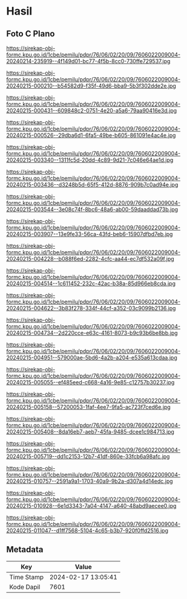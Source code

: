# Hasil

## Foto C Plano

https://sirekap-obj-formc.kpu.go.id/1cbe/pemilu/pdpr/76/06/02/20/09/7606022009004-20240214-235919--4f149d01-bc77-4f5b-8cc0-730ffe729537.jpg

https://sirekap-obj-formc.kpu.go.id/1cbe/pemilu/pdpr/76/06/02/20/09/7606022009004-20240215-000210--b54582d9-f35f-49d6-bba9-5b3f302dde2e.jpg

https://sirekap-obj-formc.kpu.go.id/1cbe/pemilu/pdpr/76/06/02/20/09/7606022009004-20240215-000431--609848c2-0751-4e20-a5a6-79aa90416e3d.jpg

https://sirekap-obj-formc.kpu.go.id/1cbe/pemilu/pdpr/76/06/02/20/09/7606022009004-20240215-000526--29dba6d1-6fa5-49be-b605-861091e4ac4e.jpg

https://sirekap-obj-formc.kpu.go.id/1cbe/pemilu/pdpr/76/06/02/20/09/7606022009004-20240215-003340--1311fc5d-20dd-4c89-9d21-7c046e64ae1d.jpg

https://sirekap-obj-formc.kpu.go.id/1cbe/pemilu/pdpr/76/06/02/20/09/7606022009004-20240215-003436--d3248b5d-65f5-412d-8876-909b7c0ad94e.jpg

https://sirekap-obj-formc.kpu.go.id/1cbe/pemilu/pdpr/76/06/02/20/09/7606022009004-20240215-003544--3e08c74f-8bc6-48a6-ab00-59daaddad73b.jpg

https://sirekap-obj-formc.kpu.go.id/1cbe/pemilu/pdpr/76/06/02/20/09/7606022009004-20240215-003907--13e9fe33-56ca-43fd-beb6-15907dfbd7eb.jpg

https://sirekap-obj-formc.kpu.go.id/1cbe/pemilu/pdpr/76/06/02/20/09/7606022009004-20240215-004228--b088f6ed-2282-4cfc-aa44-ec7df532a09f.jpg

https://sirekap-obj-formc.kpu.go.id/1cbe/pemilu/pdpr/76/06/02/20/09/7606022009004-20240215-004514--1c611452-232c-42ac-b38a-85d966eb8cda.jpg

https://sirekap-obj-formc.kpu.go.id/1cbe/pemilu/pdpr/76/06/02/20/09/7606022009004-20240215-004622--3b83f278-334f-44cf-a352-03c9099b2136.jpg

https://sirekap-obj-formc.kpu.go.id/1cbe/pemilu/pdpr/76/06/02/20/09/7606022009004-20240215-004734--2d220cce-e63c-4161-8073-b9c93b6be8bb.jpg

https://sirekap-obj-formc.kpu.go.id/1cbe/pemilu/pdpr/76/06/02/20/09/7606022009004-20240215-004951--579000ae-5bd6-4a2b-a204-e535a613cdaa.jpg

https://sirekap-obj-formc.kpu.go.id/1cbe/pemilu/pdpr/76/06/02/20/09/7606022009004-20240215-005055--ef485eed-c668-4a16-9e85-c12757b30237.jpg

https://sirekap-obj-formc.kpu.go.id/1cbe/pemilu/pdpr/76/06/02/20/09/7606022009004-20240215-005158--57200053-1faf-4ee7-9fa5-ac723f7ced6e.jpg

https://sirekap-obj-formc.kpu.go.id/1cbe/pemilu/pdpr/76/06/02/20/09/7606022009004-20240215-005408--8da16eb7-aeb7-45fa-9485-dcee1c984713.jpg

https://sirekap-obj-formc.kpu.go.id/1cbe/pemilu/pdpr/76/06/02/20/09/7606022009004-20240215-005719--dd1c2153-12b7-41df-860e-33fcb6a98afc.jpg

https://sirekap-obj-formc.kpu.go.id/1cbe/pemilu/pdpr/76/06/02/20/09/7606022009004-20240215-010757--2591a9a1-1703-40a9-9b2a-d307a4d14edc.jpg

https://sirekap-obj-formc.kpu.go.id/1cbe/pemilu/pdpr/76/06/02/20/09/7606022009004-20240215-010928--6e1d3343-7a04-4147-a640-48abd9aecee0.jpg

https://sirekap-obj-formc.kpu.go.id/1cbe/pemilu/pdpr/76/06/02/20/09/7606022009004-20240215-011047--d1ff7568-5104-4c65-b3b7-920f0ffd2516.jpg


## Metadata

| Key        | Value               |
| ---------- | ------------------- |
| Time Stamp | 2024-02-17 13:05:41 |
| Kode Dapil | 7601                |



